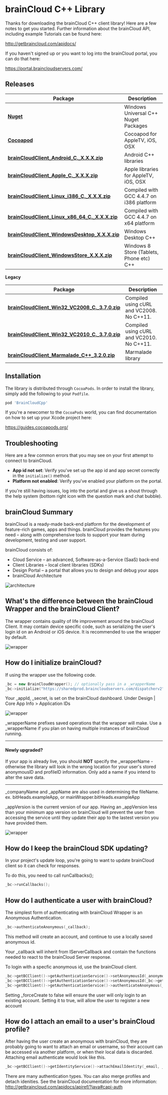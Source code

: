 # brainCloud C++ Library

Thanks for downloading the brainCloud C++ client library! Here are a few notes to get you started. Further information about the brainCloud API, including example Tutorials can be found here:

http://getbraincloud.com/apidocs/

If you haven't signed up or you want to log into the brainCloud portal, you can do that here:

https://portal.braincloudservers.com/

## Releases

Package | Description
 ---- | ----
[**Nuget**](https://www.nuget.org/packages/brainCloudCppSdk) | Windows Universal C++ Nuget Packages
[**Cocoapod**](https://cocoapods.org/pods/BrainCloudCpp) | 	Cocoapod for AppleTV, iOS, OSX
[**brainCloudClient_Android_C._X.X.X.zip**](https://github.com/getbraincloud/braincloud-cpp/releases) | Android C++ libraries
[**brainCloudClient_Apple_C._X.X.X.zip**](https://github.com/getbraincloud/braincloud-cpp/releases) | Apple libraries for AppleTV, iOS, OSX
[**brainCloudClient_Linux_i386_C._X.X.X.zip**](https://github.com/getbraincloud/braincloud-cpp/releases) | Compiled with GCC 4.4.7 on i386 platform 
[**brainCloudClient_Linux_x86_64_C._X.X.X.zip**](https://github.com/getbraincloud/braincloud-cpp/releases) | Compiled with GCC 4.4.7 on x64 platform
[**brainCloudClient_WindowsDesktop_X.X.X.zip**](https://github.com/getbraincloud/braincloud-cpp/releases) | Windows Desktop C++
[**brainCloudClient_WindowsStore_X.X.X.zip**](https://github.com/getbraincloud/braincloud-cpp/releases) | Windows 8 Store (Tablets, Phone etc) C++

**Legacy**

Package | Description
 ---- | ----
 [**brainCloudClient_Win32_VC2008_C._3.7.0.zip**](https://github.com/getbraincloud/braincloud-cpp/releases/download/3.7.0/brainCloudClient_Win32_VC2008_C._3.7.0.zip) | Compiled using cURL and VC2008. No C++11.
[**brainCloudClient_Win32_VC2010_C._3.7.0.zip**](https://github.com/getbraincloud/braincloud-cpp/releases/download/3.7.0/brainCloudClient_Win32_VC2010_C._3.7.0.zip) | Compiled using cURL and VC2010. No C++11.
[**brainCloudClient_Marmalade_C++_3.2.0.zip**](http://d28b58vufdqdih.cloudfront.net/brainCloudClientLibs/brainCloudClient_Marmalade_C%2B%2B_3.2.0.zip) | 	Marmalade library

## Installation

The library is distributed through `CocoaPods`. In order to install the library, simply add the following to your `Podfile`.

```ruby
pod 'BrainCloudCpp'
```

If you're a newcomer to the `CocoaPods` world, you can find documentation on how to set up your Xcode project here:

https://guides.cocoapods.org/

## Troubleshooting

Here are a few common errors that you may see on your first attempt to connect to brainCloud.

- **App id not set**: Verify you've set up the app id and app secret correctly in the `initialize()` method.
- **Platform not enabled**: Verify you've enabled your platform on the portal.

If you're still having issues, log into the portal and give us a shout through the help system (bottom right icon with the question mark and chat bubble).

## brainCloud Summary

brainCloud is a ready-made back-end platform for the development of feature-rich games, apps and things. brainCloud provides the features you need – along with comprehensive tools to support your team during development, testing and user support.

brainCloud consists of:
- Cloud Service – an advanced, Software-as-a-Service (SaaS) back-end
- Client Libraries – local client libraries (SDKs)
- Design Portal – a portal that allows you to design and debug your apps
- brainCloud Architecture

![architecture](/Screenshots/bc-architecture.png?raw=true)

## What's the difference between the brainCloud Wrapper and the brainCloud Client?
The wrapper contains quality of life improvement around the brainCloud Client. It may contain device specific code, such as serializing the user's login id on an Android or iOS device.
It is recommended to use the wrapper by default.

![wrapper](/Screenshots/bc-wrapper.png?raw=true)

## How do I initialize brainCloud?
If using the wrapper use the following code.
```c++
_bc = new BrainCloudWrapper(); // optionally pass in a _wrapperName
_bc->initialize("https://sharedprod.braincloudservers.com/dispatcherv2", _appId, _secret, _appVersion, _companyName, _appName);
```
Your _appId, _secret, is set on the brainCloud dashboard. Under Design | Core App Info > Application IDs

![wrapper](/Screenshots/bc-ids.png?raw=true)

_wrapperName prefixes saved operations that the wrapper will make. Use a _wrapperName if you plan on having multiple instances of brainCloud running.


----------------

#### Newly upgraded?
If your app is already live, you should **NOT** specify the _wrapperName - otherwise the library will look in the wrong location for your user's stored anonymousID and profileID information. Only add a name if you intend to alter the save data.

---------------

_companyName and _appName are also used in determining the fileName. ex. bitHeads.exampleApp, or mainWrapper.bitHeads.exampleApp

_appVersion is the current version of our app. Having an _appVersion less than your minimum app version on brainCloud will prevent the user from accessing the service until they update their app to the lastest version you have provided them.

![wrapper](/Screenshots/bc-minVersions.png?raw=true)

## How do I keep the brainCloud SDK updating?
In your project's update loop, you're going to want to update brainCloud client so it can check for responses.

To do this, you need to call runCallbacks();

```cpp
_bc->runCallbacks();
```

## How do I authenticate a user with brainCloud?
The simplest form of authenticating with brainCloud Wrapper is an Anonymous Authentication.
```cpp
_bc->authenticateAnonymous(_callback);
```
This method will create an account, and continue to use a locally saved anonymous id.

Your _callback will inherit from IServerCallback and contain the functions needed to react to the brainCloud Server response.



To login with a specfic anonymous id, use the brainCloud client.
```cpp
_bc->getBCClient()->getAuthenticationService()->setAnonymousId(_anonymousId); // re-use an Anon id
_bc->getBCClient()->getAuthenticationService()->setAnonymousId(_bc->getBCClient()->getAuthenticationService()->generateAnonymousId().c_str()); // or use brainCloud to generate one
_bc->getBCClient()->getAuthenticationService()->authenticateAnonymous(_forceCreate, _callback);
```
Setting _forceCreate to false will ensure the user will only login to an existing account. Setting it to true, will allow the user to register a new account

## How do I attach an email to a user's brainCloud profile?
After having the user create an anonymous with brainCloud, they are probably going to want to attach an email or username, so their account can be accessed via another platform, or when their local data is discarded.
Attaching email authenticate would look like this.
```cpp
_bc->getBCClient()->getIdentityService()->attachEmailIdentity(_email, _password, _callback);
```
There are many authentication types. You can also merge profiles and detach idenities. See the brainCloud documentation for more information:
http://getbraincloud.com/apidocs/apiref/?java#capi-auth
